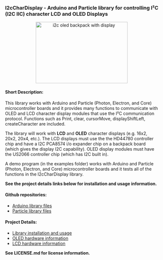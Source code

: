 ### I2cCharDisplay - Arduino and Particle library for controlling I²C (I2C IIC) character LCD and OLED Displays

<div style="text-align: center;">

<div style="display: inline-block; margin-right: 5px;">
<img class="size-thumbnail wp-image-176" src="http://wht.io/wp-content/uploads/projects/i2c-oled-backpack-eastrising/eastrising-text-1.jpg" alt="i2c oled backpack with display" width="300" height="200" />
</div>

</div>




#### Short Description:

This library works with Arduino and Particle (Photon, Electron, and Core) microcontroller boards and it provides many functions to communicate with OLED and LCD character display modules that use the I²C communication protocol. Functions such as Print, clear, cursorMove, displayShiftLeft, createCharacter are included.

The library will work with **LCD** and **OLED** character displays (e.g. 16x2, 20x2, 20x4, etc.). The LCD displays must use the the HD44780 controller chip and have a I2C PCA8574 i/o expander chip on a backpack board (which gives the display I2C capability). OLED display modules must have the US2066 controller chip (which has I2C built in).

A demo program (in the examples folder) works with Arduino and Particle (Photon, Electron, and Core) microcontroller boards and it tests all of the functions in the I2cCharDisplay library.

**See the project details links below for installation and usage information.**

#### Github repositories:
* [Arduino library files](https://github.com/wht-io/i2c-char-display-arduino.git)
* [Particle library files](https://github.com/wht-io/i2c-char-display-particle.git)

#### Project Details:

* [Library installation and usage](http://wht.io/portfolio/i2c-display-library/)
* [OLED hardware information](http://wht.io/portfolio/i2c-oled-backpack-board/)
* [LCD hardware information](http://wht.io/portfolio/i2c-lcd-backpack-board/)

**See LICENSE.md for license information.**
